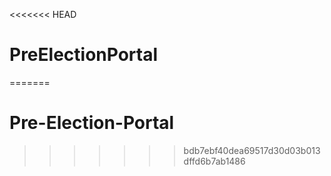 <<<<<<< HEAD
# PreElectionPortal
=======
# Pre-Election-Portal
>>>>>>> bdb7ebf40dea69517d30d03b013dffd6b7ab1486
